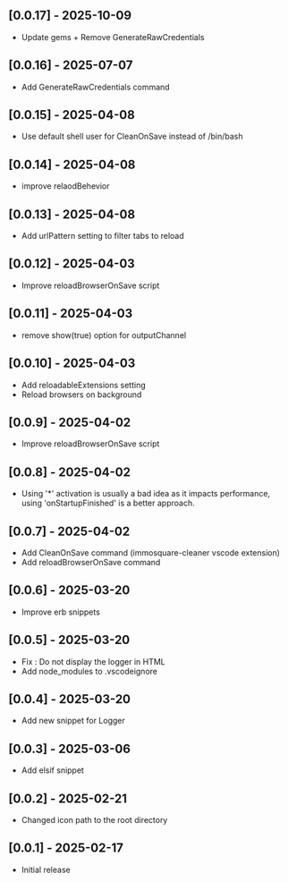 ## [0.0.17] - 2025-10-09
- Update gems + Remove GenerateRawCredentials

## [0.0.16] - 2025-07-07
- Add GenerateRawCredentials command

## [0.0.15] - 2025-04-08
- Use default shell user for CleanOnSave instead of /bin/bash

## [0.0.14] - 2025-04-08
- improve relaodBehevior

## [0.0.13] - 2025-04-08
- Add urlPattern setting to filter tabs to reload

## [0.0.12] - 2025-04-03
- Improve reloadBrowserOnSave script

## [0.0.11] - 2025-04-03
- remove show(true) option for outputChannel

## [0.0.10] - 2025-04-03
- Add reloadableExtensions setting
- Reload browsers on background

## [0.0.9] - 2025-04-02
- Improve reloadBrowserOnSave script

## [0.0.8] - 2025-04-02
 - Using '*' activation is usually a bad idea as it impacts performance, using 'onStartupFinished' is a better approach.

## [0.0.7] - 2025-04-02
- Add CleanOnSave command (immosquare-cleaner vscode extension)
- Add reloadBrowserOnSave command

## [0.0.6] - 2025-03-20
- Improve erb snippets

## [0.0.5] - 2025-03-20
- Fix : Do not display the logger in HTML
- Add node_modules to .vscodeignore

## [0.0.4] - 2025-03-20
- Add new snippet for Logger

## [0.0.3] - 2025-03-06
- Add elsif snippet

## [0.0.2] - 2025-02-21
- Changed icon path to the root directory

## [0.0.1] - 2025-02-17
- Initial release
